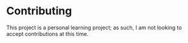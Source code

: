 # Contributing

This project is a personal learning project; as such, I am not looking to accept
contributions at this time.

